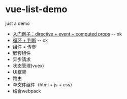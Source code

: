 # vue-list-demo
just a demo

* [入门例子：directive + event + computed props](./getting-started) -- ok
* [循环 + 判断](./for-if) -- ok
* 组件 + 传参
* 嵌套组件
* 异步请求
* 状态管理(vuex)
* UI框架
* 路由
* 单文件组件（html + js + css）
* 结合webpack
